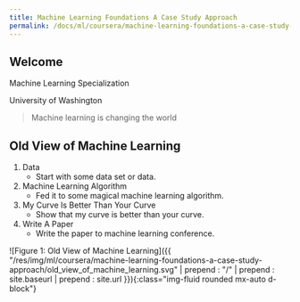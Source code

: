 ```yaml
---
title: Machine Learning Foundations A Case Study Approach
permalink: /docs/ml/coursera/machine-learning-foundations-a-case-study-approach/
---
```


## Welcome

<p class="lead">Machine Learning Specialization</p>
<p class="lead">University of Washington</p>
<blockquote class="blockquote">Machine learning is changing the world</blockquote>

## Old View of Machine Learning

1. Data
    * Start with some data set or data.
2. Machine Learning Algorithm
    * Fed it to some magical machine learning algorithm.
3. My Curve Is Better Than Your Curve
    * Show that my curve is better than your curve.
4. Write A Paper
    * Write the paper to machine learning conference.

![Figure 1: Old View of Machine Learning]({{ "/res/img/ml/coursera/machine-learning-foundations-a-case-study-approach/old_view_of_machine_learning.svg" | prepend : "/" | prepend : site.baseurl | prepend : site.url }}){:class="img-fluid rounded mx-auto d-block"}